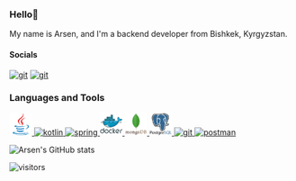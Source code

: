 ### Hello👋

My name is Arsen, and I'm a backend developer from Bishkek, Kyrgyzstan.

#### Socials
<div>
    <a href="https://t.me/devbaktiyarov"><img src="https://www.vectorlogo.zone/logos/telegram/telegram-tile.svg" alt="git" width="40" height="40"/></a>
    <a href="https://www.instagram.com/a_baktiyarov/"><img src="https://www.vectorlogo.zone/logos/instagram/instagram-tile.svg" alt="git" width="40" height="40"/></a>
</div>

### Languages and Tools
<div> 
    <a href="https://www.java.com" target="_blank" rel="noreferrer"> 
    <img src="https://raw.githubusercontent.com/devicons/devicon/master/icons/java/java-original.svg" alt="java" width="40" height="40"/> </a> 
    <a href="https://kotlinlang.org" target="_blank" rel="noreferrer"> 
    <img src="https://www.vectorlogo.zone/logos/kotlinlang/kotlinlang-icon.svg" alt="kotlin" width="40" height="40"/> </a> 
    <a href="https://spring.io/" target="_blank" rel="noreferrer"> <img src="https://www.vectorlogo.zone/logos/springio/springio-icon.svg" alt="spring" width="40" height="40"/> </a> 
    <a href="https://www.docker.com/" target="_blank" rel="noreferrer"> 
    <img src="https://raw.githubusercontent.com/devicons/devicon/master/icons/docker/docker-original-wordmark.svg" alt="docker" width="40" height="40"/> </a> 
    <a href="https://www.mongodb.com/" target="_blank" rel="noreferrer"> 
    <img src="https://raw.githubusercontent.com/devicons/devicon/master/icons/mongodb/mongodb-original-wordmark.svg" alt="mongodb" width="40" height="40"/> </a> 
    <a href="https://www.postgresql.org" target="_blank" rel="noreferrer"> 
    <img src="https://raw.githubusercontent.com/devicons/devicon/master/icons/postgresql/postgresql-original-wordmark.svg" alt="postgresql" width="40" height="40"/> </a>
    <a href="https://git-scm.com/" target="_blank" rel="noreferrer"> 
    <img src="https://www.vectorlogo.zone/logos/git-scm/git-scm-icon.svg" alt="git" width="40" height="40"/> </a>
    <a href="https://postman.com" target="_blank" rel="noreferrer"> 
    <img src="https://www.vectorlogo.zone/logos/getpostman/getpostman-icon.svg" alt="postman" width="40" height="40"/> </a> 
</div>

![Arsen's GitHub stats](https://github-readme-stats.vercel.app/api?username=devbaktiyarov&hide=stars&theme=react)

![visitors](https://visitor-badge-reloaded.herokuapp.com/badge?page_id=devbaktiyarov&color=61DAFB&lcolor=20232a)

